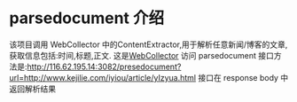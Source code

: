 # parsedocument 介绍
该项目调用 WebCollector 中的ContentExtractor,用于解析任意新闻/博客的文章,获取信息包括:时间,标题,正文.
这是[WebCollector](https://github.com/CrawlScript/WebCollector)
访问 parsedocument 接口方法是:http://116.62.195.14:3082/presedocument?url=http://www.kejilie.com/iyiou/article/yIzyua.html
接口在 response body 中返回解析结果


